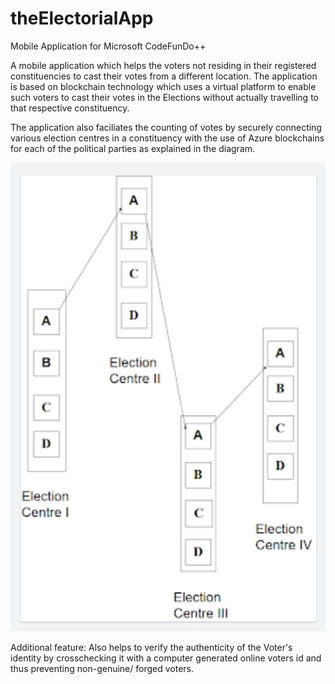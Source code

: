 # theElectorialApp
Mobile Application for Microsoft CodeFunDo++

A mobile application which helps the voters not residing in their registered constituencies to cast their votes from a different location. The application is based on blockchain technology which uses a virtual platform to enable such voters to cast their votes in the Elections without actually travelling to that respective constituency.

The application also faciliates the counting of votes by securely connecting various election centres in a constituency with the use of Azure blockchains for each of the political parties as explained in the diagram.

![alt text](https://github.com/sankalp24/theElectorialApp/blob/master/diagram.jpg)
       

Additional feature: Also helps to verify the authenticity of the Voter's identity by crosschecking it with a computer generated online voters id and thus preventing non-genuine/ forged voters.

